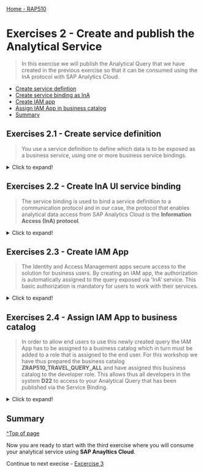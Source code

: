 

[Home - RAP510](../../readme.md#exercises)
  
# Exercises 2 - Create and publish the Analytical Service 
 
> In this exercise we will publish the Analytical Query that we have created in the previous exercise so that it can be consumed using the InA protocol with SAP Analytics Cloud.

 - [Create service defintion](README.md#exercises-21---create-service-definition)  
 - [Create service binding as InA](README.md#exercises-22---create-ina-ui-service-binding)                                
 - [Create IAM app](README.md#exercises-23---create-iam-app)  
 - [Assign IAM App in business catalog](README.md#exercises-24---assign-iam-app-to-business-catalog)   
 - [Summary](README.md#exercises/ex1#summary)   

## Exercises 2.1 - Create service definition

> You use a service definition to define which data is to be exposed as a business service, using one or more business service bindings.

<details>
  <summary>Click to expand!</summary>

1. Right-click your created query and choose **New Service Definition**.

   ![RightClick](images/205.png)
    
2. Enter the following values and press **Next** 

    - *Name*: **ZRAP510_Travel_###**
    - *Description*: **Travel query service definition**
    - check if Exposed Entity is your created query **ZRAP510_C_Travel_QUERY_###**

   ![new service definition](images/210.png)

3. Select transport request and press **Finish**
5. Activate the service definition using **Ctrl+F3**.

[^Top of page](README.md)  

</details>

## Exercises 2.2 - Create InA UI service binding

> The service binding is used to bind a service definition to a communication protocol and in our case, the protocol that enables analytical data access from SAP Analytics Cloud is the **Information Access (InA) protocol**.

<details>
  <summary>Click to expand!</summary>

1. Right-click your newly created service definition and choose **New Service Binding**.

    ![RightClick](images/215.png)

2. Enter the following values and press **Next** 

    - *Name*: **ZRAP510_UI_Travel_###**
    - *Description*: **Travel Query Service Binding**
    - Choose **InA - UI** as **Binding Type**
    - Check that in the field **Service Definition** the service definition **ZRAP510_Travel_###** is listed that you have created service definition in last step

    ![new binding](images/220.png)
    
3. Choose a transport request and click **Finish**.
4. Activate your service binding. 
5. After activation, the external service name for your query is displayed.

    ![service binding](images/225.png)

> The analytical query will be displayed with the external service name in SAP Analytics Cloud as the data source.

[^Top of page](README.md)  

</details>

## Exercises 2.3 - Create IAM App

> The Identity and Access Management apps secure access to the solution for business users. By creating an IAM app, the authorization is automatically assigned to the query exposed via 'InA' service. This basic authorization is mandatory for users to work with their services.

<details>
  <summary>Click to expand!</summary>

1. Right-click your package, choose **New > Other ABAP Repository Object**.
2. Search for **IAM App** under **Cloud Identity and Access Management**. Click **Next**.

    ![IAM APP](images/230.png)

3. Enter the following values and press **Next** 

    - *Name*: **ZRAP510_TRAVEL_###**
    - *Description*: **IAM App for Travel Query**
    - *Application Type*: **EXT-External App** 
     
    ![new IAM APP](images/235.png)

4. Choose a transport request and click **Finish**.

    Your created IAM App name will get an **EXT** automatically in his name like: **ZRAP510_TRAVEL_###_EXT**.

    ![IAM App](images/240.png)

5. Go to the **Services** tab and click on insert button. 

     ![Add](images/245.png)

6. Select **Service Type** as **InA -UI** and your **Service Name** which is your service binding name **ZRAP510_UI_Travel_###**. Click **OK**.

   > You can press **Ctrl+Space** to find your service name from the list of available service names. This is indicated by the small yellow bubble at the left hand side of the text box **Serive Name**.  

    ![Find service](images/250.png)

7. Press **OK**

8. Save and press the button **Publish Locally**.

   > If you have not saved your IAM app you will receive a warning that your IAM app has not been saved. In this case you have to **Save** it and to press the button **Publish locally** again.

    ![publish locally](images/255.png)

[^Top of page](README.md)  

</details>

## Exercises 2.4 - Assign IAM App to business catalog

> In order to allow end users to use this newly created query the IAM App has to be assigned to a business catalog which in turn must be added to a role that is assigned to the end user.
> For this workshop we have thus prepared the business catalog **ZRAP510_TRAVEL_QUERY_ALL** and have assigned this business catalog to the developer role. This allows thus all developers in the system **D22** to access to your Analytical Query that has been published via the Service Binding. 

<details>
  <summary>Click to expand!</summary>  
  
1. Click **Open ABAP Development Object** and search for **ZRAP510_TRAVEL_QUERY_ALL** and open it by clicking **OK**.

    ![search catalog](images/260.png)

2. Click on the tab **Apps** and then on the button **Add** to add your IAM App in this Business Catalog.

    ![apps](images/265.png)
    
3. Select your IAM App. You can enter *###* as a search string and press **Ctrl+Space** to start code completion to search for your IAM App **ZRAP510_TRAVEL_###_EXT**. Press **Next**.
   
   > Please note that the value for the **Name** is automatically proposed.
   > So the number chosen as a suffix **XXXX** will differ from your group number **###**.
    
    ![add](images/270.png)

4. Choose a transport request and click **Finish**.

[^Top of page](README.md)  

</details>

## Summary  
[^Top of page](README.md)  

Now you are ready to start with the third exercise where you will consume your analytical service using **SAP Anayltics Cloud**.

Continue to next execise - [Excercise 3](../ex3/README.md)








